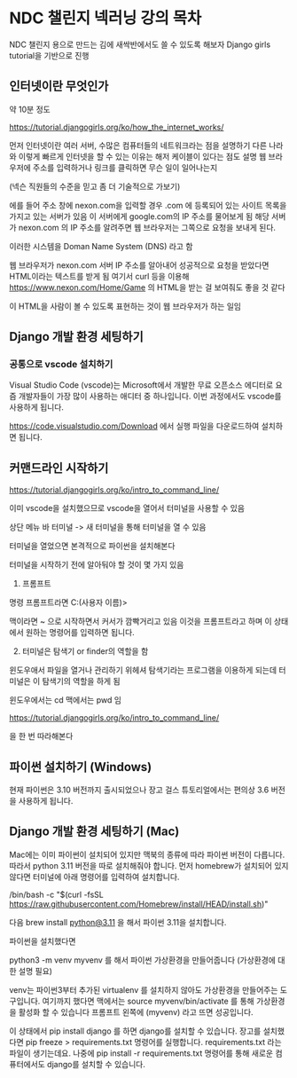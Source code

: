 # NDC 챌린지 넥러닝 강의 목차

NDC 챌린지 용으로 만드는 김에 새싹반에서도 쓸 수 있도록 해보자
Django girls tutorial을 기반으로 진행

## 인터넷이란 무엇인가

약 10분 정도

https://tutorial.djangogirls.org/ko/how_the_internet_works/

먼저 인터넷이란 여러 서버, 수많은 컴퓨터들의 네트워크라는 점을 설명하기
다른 나라와 이렇게 빠르게 인터넷을 할 수 있는 이유는 해저 케이블이 있다는 점도 설명
웹 브라우저에 주소를 입력하거나 링크를 클릭하면 무슨 일이 일어나는지

(넥슨 직원들의 수준을 믿고 좀 더 기술적으로 가보기)

에를 들어 주소 창에 nexon.com을 입력할 경우 .com 에 등록되어 있는 사이트 목록을 가지고 있는 서버가 있음 이 서버에게 google.com의 IP 주소를 물어보게 됨
해당 서버가 nexon.com 의 IP 주소를 알려주면 웹 브라우저는 그쪽으로 요청을 보내게 된다.

이러한 시스템을 Doman Name System (DNS) 라고 함

웹 브라우저가 nexon.com 서버 IP 주소를 알아내어 성공적으로 요청을 받았다면 HTML이라는 텍스트를 받게 됨
여기서 curl 등을 이용해 https://www.nexon.com/Home/Game 의 HTML을 받는 걸 보여줘도 좋을 것 같다

이 HTML을 사람이 볼 수 있도록 표현하는 것이 웹 브라우저가 하는 일임


## Django 개발 환경 세팅하기

### 공통으로 vscode 설치하기

Visual Studio Code (vscode)는 Microsoft에서 개발한 무료 오픈소스 에디터로 요즘 개발자들이 가장 많이 사용하는 애디터 중 하나입니다.
이번 과정에서도 vscode를 사용하게 됩니다.

https://code.visualstudio.com/Download 에서 실행 파일을 다운로드하여 설치하면 됩니다.

## 커맨드라인 시작하기

https://tutorial.djangogirls.org/ko/intro_to_command_line/

이미 vscode을 설치했으므로 vscode을 열어서 터미널을 사용할 수 있음

상단 메뉴 바 터미널 -> 새 터미널을 통해 터미널을 열 수 있음

터미널을 열었으면 본격적으로 파이썬을 설치해본다

터미널을 시작하기 전에 알아둬야 할 것이 몇 가지 있음

1. 프롬프트 

명령 프롬프트라면 C:\(사용자 이름)>

맥이라면 ~ 으로 시작하면서 커서가 깜빡거리고 있음
이것을 프롬프트라고 하며 이 상태에서 원하는 명령어를 입력하면 됩니다.

2. 터미널은 탐색기 or finder의 역할을 함

윈도우애서 파일을 열거나 관리하기 위헤셔 탐색기라는 프로그램을 이용하게 되는데 터미널은 이 탐색기의 역할을 하게 됨

윈도우에서는 cd 맥에서는 pwd 임

https://tutorial.djangogirls.org/ko/intro_to_command_line/

을 한 번 따라해본다


## 파이썬 설치하기 (Windows)

현재 파이썬은 3.10 버전까지 출시되었으나 장고 걸스 튜토리얼에서는 편의상 3.6 버전을 사용하게 됩니다.

## Django 개발 환경 세팅하기 (Mac)

Mac에는 이미 파이썬이 설치되어 있지만 맥북의 종류에 따라 파이썬 버전이 다릅니다. 따라서 python 3.11 버전을 따로 설치해줘야 합니다.
먼저 homebrew가 설치되어 있지 않다면 터미널에 아래 명령어를 입력하여 설치합니다.

/bin/bash -c "$(curl -fsSL https://raw.githubusercontent.com/Homebrew/install/HEAD/install.sh)"

다음 brew install python@3.11 을 해서 파이썬 3.11을 설치합니다.

파이썬을 설치했다면 

python3 -m venv myvenv 를 해서 파이썬 가상환경을 만들어줍니다 (가상환경에 대한 설명 필요)

venv는 파이썬3부터 추가된 virtualenv 를 설치하지 않아도 가상환경을 만들어주는 도구입니다.
여기까지 했다면 맥에서는 source myvenv/bin/activate 를 통해 가상환경을 활성화 할 수 있습니다
프롬프트 왼쪽에 (myvenv) 라고 뜨면 성공입니다.

이 상태에서 pip install django 를 하면 django를 설치할 수 있습니다.
장고를 설치했다면 pip freeze > requirements.txt 명령어를 실행합니다. requirements.txt 라는 파일이 생기는데요.
나중에 pip install -r requirements.txt 명령어를 통해 새로운 컴퓨터에서도 django를 설치할 수 있습니다.

